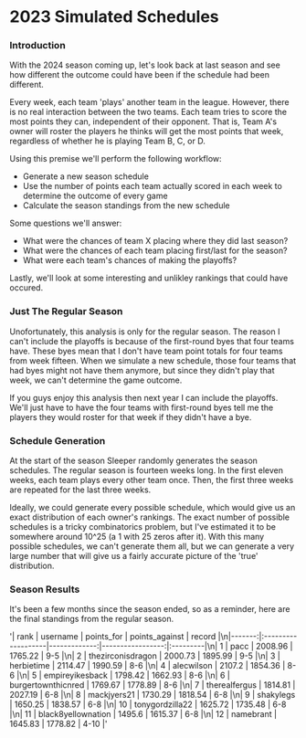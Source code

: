 # 2023 Simulated Schedules

### Introduction

With the 2024 season coming up, let's look back at last season and see how 
different the outcome could have been if the schedule had been different. 

Every week, each team 'plays' another team in the league. However, there is no 
real interaction between the two teams. Each team tries to score the most points
they can, independent of their opponent. That is, Team A's owner will roster the
players he thinks will get the most points that week, regardless of whether he
is playing Team B, C, or D. 

Using this premise we'll perform the following workflow:

* Generate a new season schedule
* Use the number of points each team actually scored in each week to determine
the outcome of every game
* Calculate the season standings from the new schedule

Some questions we'll answer:

* What were the chances of team X placing where they did last season?
* What were the chances of each team placing first/last for the season?
* What were each team's chances of making the playoffs?

Lastly, we'll look at some interesting and unlikley rankings that could have 
occured.

### Just The Regular Season

Unofortunately, this analysis is only for the regular season. The reason I can't
include the playoffs is because of the first-round byes that four teams have. 
These byes mean that I don't have team point totals for four teams from week
fifteen. When we simulate a new schedule, those four teams that had byes might
not have them anymore, but since they didn't play that week, we can't determine 
the game outcome. 

If you guys enjoy this analysis then next year I can include the playoffs. We'll
just have to have the four teams with first-round byes tell me the players they
would roster for that week if they didn't have a bye.

### Schedule Generation

At the start of the season Sleeper randomly generates the season schedules. The 
regular season is fourteen weeks long. In the first eleven weeks, each team 
plays every other team once. Then, the first three weeks are repeated for the
last three weeks. 

Ideally, we could generate every possible schedule, which would give us an exact
distribution of each owner's rankings. The exact number of possible schedules is 
a tricky combinatorics problem, but I've estimated it to be somewhere around 
10^25 (a 1 with 25 zeros after it). With this many possible schedules, we can't 
generate them all, but we can generate a very large number that will give us 
a fairly accurate picture of the 'true' distribution. 

### Season Results

It's been a few months since the season ended, so as a reminder, here are the 
final standings from the regular season.

'|   rank | username           |   points_for |   points_against | record   |\n|-------:|:-------------------|-------------:|-----------------:|:---------|\n|      1 | pacc               |      2008.96 |          1765.22 | 9-5      |\n|      2 | thezirconisdragon  |      2000.73 |          1895.99 | 9-5      |\n|      3 | herbietime         |      2114.47 |          1990.59 | 8-6      |\n|      4 | alecwilson         |      2107.2  |          1854.36 | 8-6      |\n|      5 | empireyikesback    |      1798.42 |          1662.93 | 8-6      |\n|      6 | burgertownthicnred |      1769.67 |          1778.89 | 8-6      |\n|      7 | therealfergus      |      1814.81 |          2027.19 | 6-8      |\n|      8 | mackjyers21        |      1730.29 |          1818.54 | 6-8      |\n|      9 | shakylegs          |      1650.25 |          1838.57 | 6-8      |\n|     10 | tonygordzilla22    |      1625.72 |          1735.48 | 6-8      |\n|     11 | black8yellownation |      1495.6  |          1615.37 | 6-8      |\n|     12 | namebrant          |      1645.83 |          1778.82 | 4-10     |'
